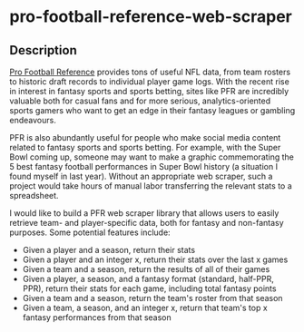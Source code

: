 # pro-football-reference-web-scraper

## Description
[Pro Football Reference](https://www.pro-football-reference.com/) provides tons of useful NFL data, from team rosters to historic draft records to individual player game logs. With the recent rise in interest in fantasy sports and sports betting, sites like PFR are incredibly valuable both for casual fans and for more serious, analytics-oriented sports gamers who want to get an edge in their fantasy leagues or gambling endeavours.  

PFR is also abundantly useful for people who make social media content related to fantasy sports and sports betting. For example, with the Super Bowl coming up, someone may want to make a graphic commemorating the 5 best fantasy football performances in Super Bowl history (a situation I found myself in last year). Without an appropriate web scraper, such a project would take hours of manual labor transferring the relevant stats to a spreadsheet.

I would like to build a PFR web scraper library that allows users to easily retrieve team- and player-specific data, both for fantasy and non-fantasy purposes. Some potential features include:

- Given a player and a season, return their stats
- Given a player and an integer x, return their stats over the last x games
- Given a team and a season, return the results of all of their games
- Given a player, a season, and a fantasy format (standard, half-PPR, PPR), return their stats for each game, including total fantasy points
- Given a team and a season, return the team's roster from that season
- Given a team, a season, and an integer x, return that team's top x fantasy performances from that season
